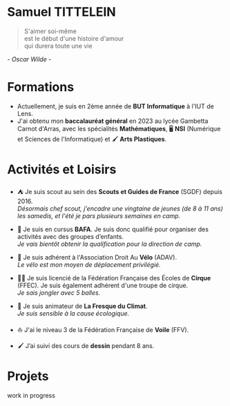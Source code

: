 # Samuel TITTELEIN

> S'aimer soi-même  
> est le début d'une histoire d'amour  
> qui durera toute une vie

*- Oscar Wilde -*

# Formations

- Actuellement, je suis en 2ème année de **BUT Informatique** à l'IUT de Lens.
- J'ai obtenu mon **baccalauréat général** en 2023 au lycée Gambetta Carnot d'Arras, avec les spécialités **Mathématiques**, 🖥️ **NSI** (Numérique et Sciences de l'Informatique) et 🖌️ **Arts Plastiques**.

# Activités et Loisirs

- ⛺ Je suis scout au sein des **Scouts et Guides de France** (SGDF) depuis 2016.  
*Désormais chef scout, j'encadre une vingtaine de jeunes (de 8 à 11 ans) les samedis, et l'été je pars plusieurs semaines en camp.*

- 👔 Je suis en cursus **BAFA**. Je suis donc qualifié pour organiser des activités avec des groupes d’enfants.  
*Je vais bientôt obtenir la qualification pour la direction de camp.*

- 🚴 Je suis adhérent à l'Association Droit Au **Vélo** (ADAV).  
*Le vélo est mon moyen de déplacement privilégié.*

- 🤹‍♂️ Je suis licencié de la Fédération Française des Écoles de **Cirque** (FFEC). Je suis également adhérent d'une troupe de cirque.  
*Je sais jongler avec 5 balles.*

- 🌱 Je suis animateur de **La Fresque du Climat**.  
*Je suis sensible à la cause écologique.*

- ⛵ J'ai le niveau 3 de la Fédération Française de **Voile** (FFV).

- 🖌️ J’ai suivi des cours de **dessin** pendant 8 ans.

# Projets
work in progress
